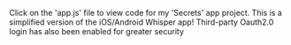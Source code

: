 Click on the 'app.js' file to view code for my 'Secrets' app project. This is a simplified version of the iOS/Android Whisper app! Third-party Oauth2.0 login has also been enabled for greater security
